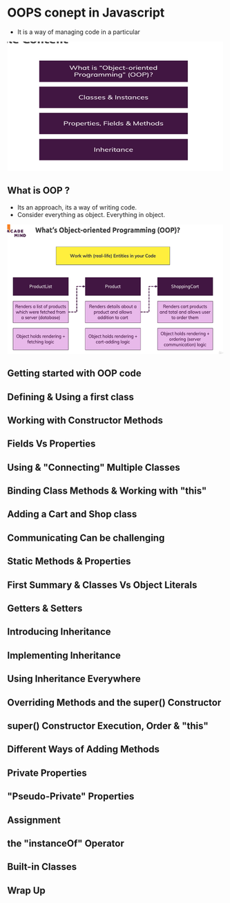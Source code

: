 # OOPS conept in Javascript
- It is a way of managing code in a particular 
 <img src="https://github.com/spdobest/JavaScriptUdemy/blob/master/ReadMe/images/oops1.png" width="500" height="300" /> 

## What is OOP ?
- Its an approach, its a way of writing code.
- Consider everything as object. Everything in object.
 <img src="https://github.com/spdobest/JavaScriptUdemy/blob/master/ReadMe/images/whatIs_oop.png" width="500" height="300" />  

## Getting started with OOP code

## Defining & Using a first class

## Working with Constructor Methods

## Fields Vs Properties

## Using & "Connecting" Multiple Classes 

## Binding Class Methods & Working with "this"

## Adding a Cart and Shop class

## Communicating Can be challenging

## Static Methods & Properties

## First Summary & Classes Vs Object Literals

## Getters & Setters

## Introducing Inheritance 

## Implementing Inheritance

## Using Inheritance Everywhere

## Overriding Methods and the super() Constructor

## super() Constructor Execution, Order & "this"

## Different Ways of Adding Methods

## Private Properties

## "Pseudo-Private" Properties

## Assignment

## the "instanceOf" Operator

## Built-in Classes

## Wrap Up

